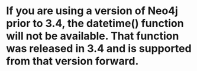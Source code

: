 # If you are using a version of Neo4j prior to 3.4, the datetime() function will not be available. That function was released in 3.4 and is supported from that version forward.
